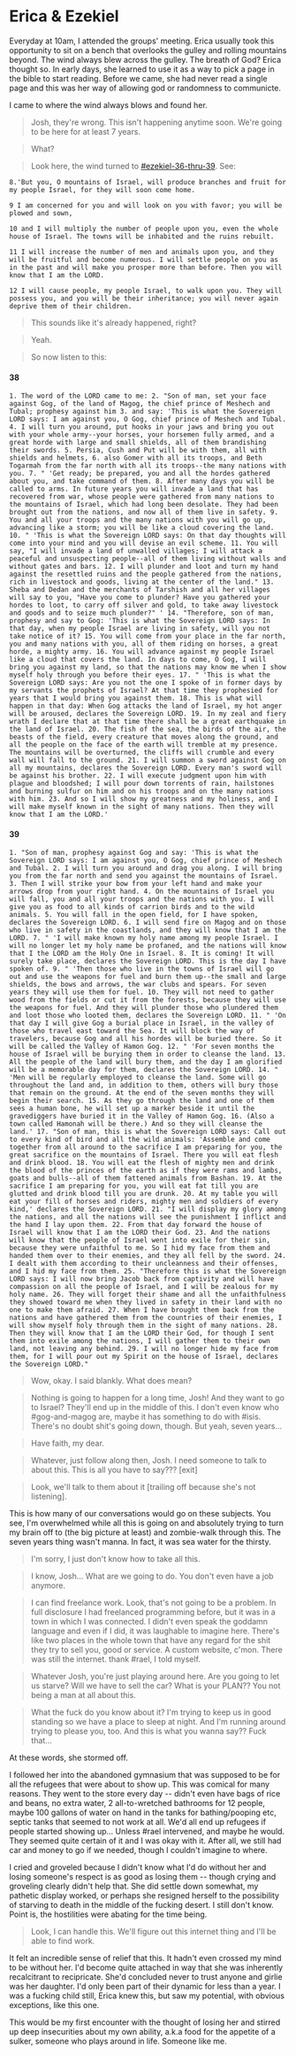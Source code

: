 # Erica & Ezekiel

Everyday at 10am, I attended the groups' meeting. Erica usually took this opportunity to sit on a bench that overlooks the gulley and rolling mountains beyond. The wind always blew across the gulley. The breath of God? Erica thought so. In early days, she learned to use it as a way to pick a page in the bible to start reading. Before we came, she had never read a single page and this was her way of allowing god or randomness to communicte.

I came to where the wind always blows and found her.

> Josh, they're wrong. This isn't happening anytime soon. We're going to be here for at least 7 years.

> What?

> Look here, the wind turned to [#ezekiel-36-thru-39](./appendices/ezekiel-36-thru-39.md). See:

	8.'But you, O mountains of Israel, will produce branches and fruit for my people Israel, for they will soon come home.

	9 I am concerned for you and will look on you with favor; you will be plowed and sown,

	10 and I will multiply the number of people upon you, even the whole house of Israel. The towns will be inhabited and the ruins rebuilt.

	11 I will increase the number of men and animals upon you, and they will be fruitful and become numerous. I will settle people on you as in the past and will make you prosper more than before. Then you will know that I am the LORD.

	12 I will cause people, my people Israel, to walk upon you. They will possess you, and you will be their inheritance; you will never again deprive them of their children.

> This sounds like it's already happened, right?

> Yeah.

> So now listen to this:
#### 38
	1. The word of the LORD came to me: 2. "Son of man, set your face against Gog, of the land of Magog, the chief prince of Meshech and Tubal; prophesy against him 3. and say: 'This is what the Sovereign LORD says: I am against you, O Gog, chief prince of Meshech and Tubal. 4. I will turn you around, put hooks in your jaws and bring you out with your whole army--your horses, your horsemen fully armed, and a great horde with large and small shields, all of them brandishing their swords. 5. Persia, Cush and Put will be with them, all with shields and helmets, 6. also Gomer with all its troops, and Beth Togarmah from the far north with all its troops--the many nations with you. 7. " 'Get ready; be prepared, you and all the hordes gathered about you, and take command of them. 8. After many days you will be called to arms. In future years you will invade a land that has recovered from war, whose people were gathered from many nations to the mountains of Israel, which had long been desolate. They had been brought out from the nations, and now all of them live in safety. 9. You and all your troops and the many nations with you will go up, advancing like a storm; you will be like a cloud covering the land. 10. " 'This is what the Sovereign LORD says: On that day thoughts will come into your mind and you will devise an evil scheme. 11. You will say, "I will invade a land of unwalled villages; I will attack a peaceful and unsuspecting people--all of them living without walls and without gates and bars. 12. I will plunder and loot and turn my hand against the resettled ruins and the people gathered from the nations, rich in livestock and goods, living at the center of the land." 13. Sheba and Dedan and the merchants of Tarshish and all her villages will say to you, "Have you come to plunder? Have you gathered your hordes to loot, to carry off silver and gold, to take away livestock and goods and to seize much plunder?" ' 14. "Therefore, son of man, prophesy and say to Gog: 'This is what the Sovereign LORD says: In that day, when my people Israel are living in safety, will you not take notice of it? 15. You will come from your place in the far north, you and many nations with you, all of them riding on horses, a great horde, a mighty army. 16. You will advance against my people Israel like a cloud that covers the land. In days to come, O Gog, I will bring you against my land, so that the nations may know me when I show myself holy through you before their eyes. 17. " 'This is what the Sovereign LORD says: Are you not the one I spoke of in former days by my servants the prophets of Israel? At that time they prophesied for years that I would bring you against them. 18. This is what will happen in that day: When Gog attacks the land of Israel, my hot anger will be aroused, declares the Sovereign LORD. 19. In my zeal and fiery wrath I declare that at that time there shall be a great earthquake in the land of Israel. 20. The fish of the sea, the birds of the air, the beasts of the field, every creature that moves along the ground, and all the people on the face of the earth will tremble at my presence. The mountains will be overturned, the cliffs will crumble and every wall will fall to the ground. 21. I will summon a sword against Gog on all my mountains, declares the Sovereign LORD. Every man's sword will be against his brother. 22. I will execute judgment upon him with plague and bloodshed; I will pour down torrents of rain, hailstones and burning sulfur on him and on his troops and on the many nations with him. 23. And so I will show my greatness and my holiness, and I will make myself known in the sight of many nations. Then they will know that I am the LORD.'

#### 39

	1. "Son of man, prophesy against Gog and say: 'This is what the Sovereign LORD says: I am against you, O Gog, chief prince of Meshech and Tubal. 2. I will turn you around and drag you along. I will bring you from the far north and send you against the mountains of Israel. 3. Then I will strike your bow from your left hand and make your arrows drop from your right hand. 4. On the mountains of Israel you will fall, you and all your troops and the nations with you. I will give you as food to all kinds of carrion birds and to the wild animals. 5. You will fall in the open field, for I have spoken, declares the Sovereign LORD. 6. I will send fire on Magog and on those who live in safety in the coastlands, and they will know that I am the LORD. 7. " 'I will make known my holy name among my people Israel. I will no longer let my holy name be profaned, and the nations will know that I the LORD am the Holy One in Israel. 8. It is coming! It will surely take place, declares the Sovereign LORD. This is the day I have spoken of. 9. " 'Then those who live in the towns of Israel will go out and use the weapons for fuel and burn them up--the small and large shields, the bows and arrows, the war clubs and spears. For seven years they will use them for fuel. 10. They will not need to gather wood from the fields or cut it from the forests, because they will use the weapons for fuel. And they will plunder those who plundered them and loot those who looted them, declares the Sovereign LORD. 11. " 'On that day I will give Gog a burial place in Israel, in the valley of those who travel east toward the Sea. It will block the way of travelers, because Gog and all his hordes will be buried there. So it will be called the Valley of Hamon Gog. 12. " 'For seven months the house of Israel will be burying them in order to cleanse the land. 13. All the people of the land will bury them, and the day I am glorified will be a memorable day for them, declares the Sovereign LORD. 14. " 'Men will be regularly employed to cleanse the land. Some will go throughout the land and, in addition to them, others will bury those that remain on the ground. At the end of the seven months they will begin their search. 15. As they go through the land and one of them sees a human bone, he will set up a marker beside it until the gravediggers have buried it in the Valley of Hamon Gog. 16. (Also a town called Hamonah will be there.) And so they will cleanse the land.' 17. "Son of man, this is what the Sovereign LORD says: Call out to every kind of bird and all the wild animals: 'Assemble and come together from all around to the sacrifice I am preparing for you, the great sacrifice on the mountains of Israel. There you will eat flesh and drink blood. 18. You will eat the flesh of mighty men and drink the blood of the princes of the earth as if they were rams and lambs, goats and bulls--all of them fattened animals from Bashan. 19. At the sacrifice I am preparing for you, you will eat fat till you are glutted and drink blood till you are drunk. 20. At my table you will eat your fill of horses and riders, mighty men and soldiers of every kind,' declares the Sovereign LORD. 21. "I will display my glory among the nations, and all the nations will see the punishment I inflict and the hand I lay upon them. 22. From that day forward the house of Israel will know that I am the LORD their God. 23. And the nations will know that the people of Israel went into exile for their sin, because they were unfaithful to me. So I hid my face from them and handed them over to their enemies, and they all fell by the sword. 24. I dealt with them according to their uncleanness and their offenses, and I hid my face from them. 25. "Therefore this is what the Sovereign LORD says: I will now bring Jacob back from captivity and will have compassion on all the people of Israel, and I will be zealous for my holy name. 26. They will forget their shame and all the unfaithfulness they showed toward me when they lived in safety in their land with no one to make them afraid. 27. When I have brought them back from the nations and have gathered them from the countries of their enemies, I will show myself holy through them in the sight of many nations. 28. Then they will know that I am the LORD their God, for though I sent them into exile among the nations, I will gather them to their own land, not leaving any behind. 29. I will no longer hide my face from them, for I will pour out my Spirit on the house of Israel, declares the Sovereign LORD."

> Wow, okay. I said blankly. What does mean?

> Nothing is going to happen for a long time, Josh! And they want to go to Israel? They'll end up in the middle of this. I don't even know who #gog-and-magog are, maybe it has something to do with #isis. There's no doubt shit's going down, though. But yeah, seven years...

> Have faith, my dear.

> Whatever, just follow along then, Josh. I need someone to talk to about this. This is all you have to say??? [exit]

> Look, we'll talk to them about it [trailing off because she's not listening].

This is how many of our conversations would go on these subjects. You see, I'm overwhelmed while all this is going on and absolutely trying to turn my brain off to (the big picture at least) and zombie-walk through this. The seven years thing wasn't manna. In fact, it was sea water for the thirsty.

> I'm sorry, I just don't know how to take all this.

> I know, Josh... What are we going to do. You don't even have a job anymore.

> I can find freelance work. Look, that's not going to be a problem.
	In full disclosure I had freelanced programming before, but it was in a town in which I was connected. I didn't even speak the goddamn language and even if I did, it was laughable to imagine here. There's like two places in the whole town that have any regard for the shit they try to sell you, good or service. A custom website, c'mon. There was still the internet. thank #rael, I told myself.

> Whatever Josh, you're just playing around here. Are you going to let us starve? Will we have to sell the car? What is your PLAN?? You not being a man at all about this.

> What the fuck do you know about it? I'm trying to keep us in good standing so we have a place to sleep at night. And I'm running around trying to please you, too. And this is what you wanna say?? Fuck that...

At these words, she stormed off.

I followed her into the abandoned gymnasium that was supposed to be for all the refugees that were about to show up. This was comical for many reasons. They went to the store every day -- didn't even have bags of rice and beans, no extra water, 2 all-to-wretched bathrooms for 12 people, maybe 100 gallons of water on hand in the tanks for bathing/pooping etc, septic tanks that seemed to not work at all. We'd all end up refugees if people started showing up... Unless #rael intervened, and maybe he would. They seemed quite certain of it and I was okay with it. After all, we still had car and money to go if we needed, though I couldn't imagine to where.

I cried and groveled because I didn't know what I'd do without her and losing someone's respect is as good as losing them -- though crying and groveling clearly didn't help that. She did settle down somewhat, my pathetic display worked, or perhaps she resigned herself to the possibility of starving to death in the middle of the fucking desert. I still don't know. Point is, the hostilities were abating for the time being.

> Look, I can handle this. We'll figure out this internet thing and I'll be able to find work.

It felt an incredible sense of relief that this. It hadn't even crossed my mind to be without her. I'd become quite attached in way that she was inherently recalcitrant to recipricate. She'd concluded never to trust anyone and girlie was her daughter. I'd only been part of their dynamic for less than a year. I was a fucking child still, Erica knew this, but saw my potential, with obvious exceptions, like this one.

This would be my first encounter with the thought of losing her and stirred up deep insecurities about my own ability, a.k.a food for the appetite of a sulker, someone who plays around in life. Someone like me.
